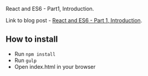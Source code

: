 
React and ES6 - Part1, Introduction. 

Link to blog post - [React and ES6 - Part 1, Introduction](http://egorsmirnov.me/2015/05/22/react-and-es6-part1.html).

## How to install

* Run `npm install`
* Run `gulp`
* Open index.html in your browser
